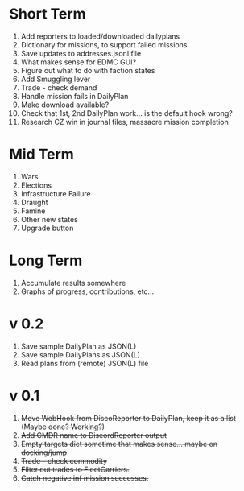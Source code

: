 Short Term
==========
1. Add reporters to loaded/downloaded dailyplans
1. Dictionary for missions, to support failed missions
1. Save updates to addresses.jsonl file
1. What makes sense for EDMC GUI?
1. Figure out what to do with faction states
1. Add Smuggling lever
1. Trade - check demand
1. Handle mission fails in DailyPlan
1. Make download available?
1. Check that 1st, 2nd DailyPlan work... is the default hook wrong?
1. Research CZ win in journal files, massacre mission completion

Mid Term
========
1. Wars
2. Elections
3. Infrastructure Failure
4. Draught
5. Famine
6. Other new states
7. Upgrade button

Long Term
=========
1. Accumulate results somewhere
2. Graphs of progress, contributions, etc...

v 0.2
=====
1. Save sample DailyPlan as JSON(L)
1. Save sample DailyPlans as JSON(L)
1. Read plans from (remote) JSON(L) file

v 0.1
====
1. ~~Move WebHook from DiscoReporter to DailyPlan, keep it as a list (Maybe done?  Working?)~~
1. ~~Add CMDR name to DiscordReporter output~~
1. ~~Empty targets dict sometime that makes sense... maybe on docking/jump~~
1. ~~Trade - check commodity~~
1. ~~Filter out trades to FleetCarriers.~~
1. ~~Catch negative inf mission successes.~~
